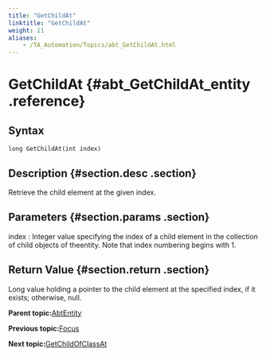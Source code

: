 ```yaml
--- 
title: "GetChildAt"
linktitle: "GetChildAt"
weight: 11
aliases: 
    - /TA_Automation/Topics/abt_GetChildAt.html
---
```

# GetChildAt {#abt_GetChildAt_entity .reference}

## Syntax

`long GetChildAt(int index)`

## Description {#section.desc .section}

Retrieve the child element at the given index.

## Parameters {#section.params .section}

index
:   Integer value specifying the index of a child element in the collection of child objects of theentity. Note that index numbering begins with 1.

## Return Value {#section.return .section}

Long value holding a pointer to the child element at the specified index, if it exists; otherwise, null.

**Parent topic:**[AbtEntity](../../TA_Automation/Topics/abt_AbtEntity.html)

**Previous topic:**[Focus](../../TA_Automation/Topics/abt_Focus.html)

**Next topic:**[GetChildOfClassAt](../../TA_Automation/Topics/abt_getChildOfClassAt.html)

